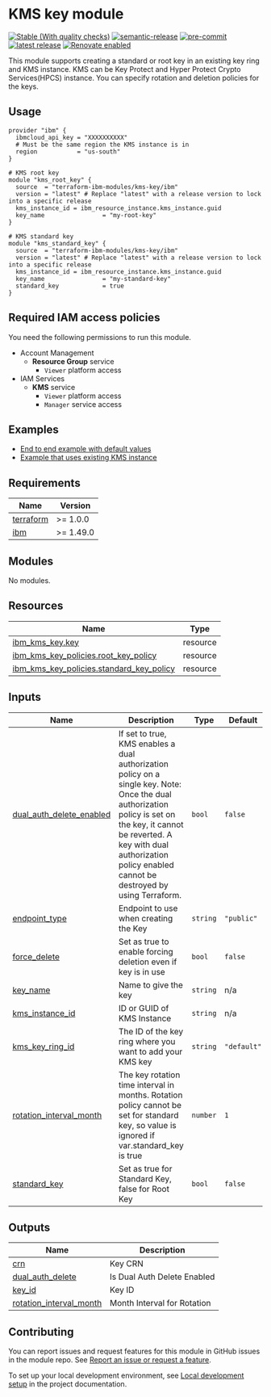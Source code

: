 # KMS key module

[![Stable (With quality checks)](https://img.shields.io/badge/Status-Stable%20(With%20quality%20checks)-green?style=plastic)](https://terraform-ibm-modules.github.io/documentation/#/badge-status)
[![semantic-release](https://img.shields.io/badge/%20%20%F0%9F%93%A6%F0%9F%9A%80-semantic--release-e10079.svg)](https://github.com/semantic-release/semantic-release)
[![pre-commit](https://img.shields.io/badge/pre--commit-enabled-brightgreen?logo=pre-commit&logoColor=white)](https://github.com/pre-commit/pre-commit)
[![latest release](https://img.shields.io/github/v/release/terraform-ibm-modules/terraform-ibm-kms-key?logo=GitHub&sort=semver)](https://github.com/terraform-ibm-modules/terraform-ibm-kms-key/releases/latest)
[![Renovate enabled](https://img.shields.io/badge/renovate-enabled-brightgreen.svg)](https://renovatebot.com/)

This module supports creating a standard or root key in an existing key ring and KMS instance. KMS can be Key Protect and Hyper Protect Crypto Services(HPCS) instance. You can specify rotation and deletion policies for the keys.

## Usage

```hcl
provider "ibm" {
  ibmcloud_api_key = "XXXXXXXXXX"
  # Must be the same region the KMS instance is in
  region           = "us-south"
}

# KMS root key
module "kms_root_key" {
  source  = "terraform-ibm-modules/kms-key/ibm"
  version = "latest" # Replace "latest" with a release version to lock into a specific release
  kms_instance_id = ibm_resource_instance.kms_instance.guid
  key_name                = "my-root-key"
}

# KMS standard key
module "kms_standard_key" {
  source  = "terraform-ibm-modules/kms-key/ibm"
  version = "latest" # Replace "latest" with a release version to lock into a specific release
  kms_instance_id = ibm_resource_instance.kms_instance.guid
  key_name                = "my-standard-key"
  standard_key            = true
}
```

## Required IAM access policies
You need the following permissions to run this module.

- Account Management
    - **Resource Group** service
        - `Viewer` platform access
- IAM Services
    - **KMS** service
        - `Viewer` platform access
        - `Manager` service access

<!-- BEGIN EXAMPLES HOOK -->
## Examples

- [ End to end example with default values](examples/default)
- [ Example that uses existing KMS instance](examples/existing-kms)
<!-- END EXAMPLES HOOK -->
<!-- BEGINNING OF PRE-COMMIT-TERRAFORM DOCS HOOK -->
## Requirements

| Name | Version |
|------|---------|
| <a name="requirement_terraform"></a> [terraform](#requirement\_terraform) | >= 1.0.0 |
| <a name="requirement_ibm"></a> [ibm](#requirement\_ibm) | >= 1.49.0 |

## Modules

No modules.

## Resources

| Name | Type |
|------|------|
| [ibm_kms_key.key](https://registry.terraform.io/providers/IBM-Cloud/ibm/latest/docs/resources/kms_key) | resource |
| [ibm_kms_key_policies.root_key_policy](https://registry.terraform.io/providers/IBM-Cloud/ibm/latest/docs/resources/kms_key_policies) | resource |
| [ibm_kms_key_policies.standard_key_policy](https://registry.terraform.io/providers/IBM-Cloud/ibm/latest/docs/resources/kms_key_policies) | resource |

## Inputs

| Name | Description | Type | Default | Required |
|------|-------------|------|---------|:--------:|
| <a name="input_dual_auth_delete_enabled"></a> [dual\_auth\_delete\_enabled](#input\_dual\_auth\_delete\_enabled) | If set to true, KMS enables a dual authorization policy on a single key. Note: Once the dual authorization policy is set on the key, it cannot be reverted. A key with dual authorization policy enabled cannot be destroyed by using Terraform. | `bool` | `false` | no |
| <a name="input_endpoint_type"></a> [endpoint\_type](#input\_endpoint\_type) | Endpoint to use when creating the Key | `string` | `"public"` | no |
| <a name="input_force_delete"></a> [force\_delete](#input\_force\_delete) | Set as true to enable forcing deletion even if key is in use | `bool` | `false` | no |
| <a name="input_key_name"></a> [key\_name](#input\_key\_name) | Name to give the key | `string` | n/a | yes |
| <a name="input_kms_instance_id"></a> [kms\_instance\_id](#input\_kms\_instance\_id) | ID or GUID of KMS Instance | `string` | n/a | yes |
| <a name="input_kms_key_ring_id"></a> [kms\_key\_ring\_id](#input\_kms\_key\_ring\_id) | The ID of the key ring where you want to add your KMS key | `string` | `"default"` | no |
| <a name="input_rotation_interval_month"></a> [rotation\_interval\_month](#input\_rotation\_interval\_month) | The key rotation time interval in months. Rotation policy cannot be set for standard key, so value is ignored if var.standard\_key is true | `number` | `1` | no |
| <a name="input_standard_key"></a> [standard\_key](#input\_standard\_key) | Set as true for Standard Key, false for Root Key | `bool` | `false` | no |

## Outputs

| Name | Description |
|------|-------------|
| <a name="output_crn"></a> [crn](#output\_crn) | Key CRN |
| <a name="output_dual_auth_delete"></a> [dual\_auth\_delete](#output\_dual\_auth\_delete) | Is Dual Auth Delete Enabled |
| <a name="output_key_id"></a> [key\_id](#output\_key\_id) | Key ID |
| <a name="output_rotation_interval_month"></a> [rotation\_interval\_month](#output\_rotation\_interval\_month) | Month Interval for Rotation |
<!-- END OF PRE-COMMIT-TERRAFORM DOCS HOOK -->
<!-- BEGIN CONTRIBUTING HOOK -->

<!-- Leave this section as is so that your module has a link to local development environment set up steps for contributors to follow -->
## Contributing

You can report issues and request features for this module in GitHub issues in the module repo. See [Report an issue or request a feature](https://github.com/terraform-ibm-modules/.github/blob/main/.github/SUPPORT.md).

To set up your local development environment, see [Local development setup](https://terraform-ibm-modules.github.io/documentation/#/local-dev-setup) in the project documentation.
<!-- Source for this readme file: https://github.com/terraform-ibm-modules/common-dev-assets/tree/main/module-assets/ci/module-template-automation -->
<!-- END CONTRIBUTING HOOK -->
